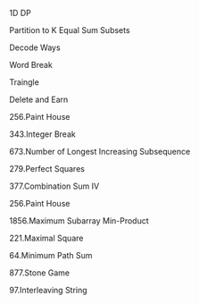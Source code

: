 
1D DP

Partition to K Equal Sum Subsets

Decode Ways

Word Break

Traingle

Delete  and Earn

256.Paint House

343.Integer Break

673.Number of Longest Increasing Subsequence

279.Perfect Squares

377.Combination Sum IV

256.Paint House


1856.Maximum Subarray Min-Product

221.Maximal Square

64.Minimum Path Sum

877.Stone Game

97.Interleaving String